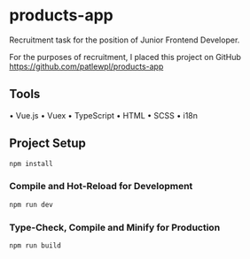 # products-app

Recruitment task for the position of Junior Frontend Developer.

For the purposes of recruitment, I placed this project on GitHub
https://github.com/patlewpl/products-app

## Tools

• Vue.js
• Vuex
• TypeScript
• HTML
• SCSS
• i18n

## Project Setup

```sh
npm install
```

### Compile and Hot-Reload for Development

```sh
npm run dev
```

### Type-Check, Compile and Minify for Production

```sh
npm run build
```
